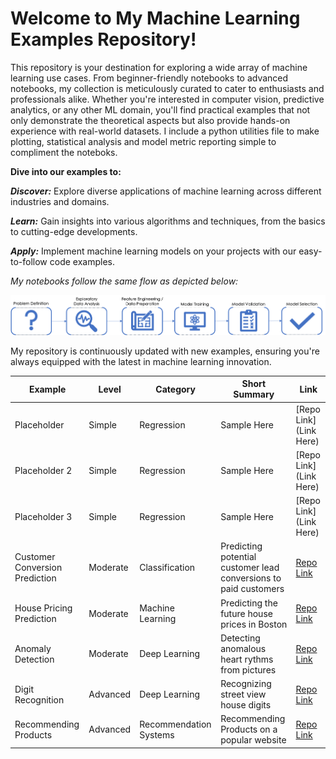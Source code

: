 # **Welcome to My Machine Learning Examples Repository!**

This repository is your destination for exploring a wide array of machine learning use cases. From beginner-friendly notebooks to advanced notebooks, my collection is meticulously curated to cater to enthusiasts and professionals alike. Whether you're interested in computer vision, predictive analytics, or any other ML domain, you'll find practical examples that not only demonstrate the theoretical aspects but also provide hands-on experience with real-world datasets. I include a python utilities file to make plotting, statistical analysis and model metric reporting simple to compliment the noteboks.

**Dive into our examples to:**

***Discover:*** Explore diverse applications of machine learning across different industries and domains.

***Learn:*** Gain insights into various algorithms and techniques, from the basics to cutting-edge developments.

***Apply:*** Implement machine learning models on your projects with our easy-to-follow code examples.

*My notebooks follow the same flow as depicted below:*

![Notebook ML Steps](./images/mlProcess.png "Flow")

My repository is continuously updated with new examples, ensuring you're always equipped with the latest in machine learning innovation. 

| Example | Level | Category | Short Summary | Link |
|---------|-------|----------|---------------|------|
| Placeholder | Simple | Regression | Sample Here | [Repo Link](Link Here)|
| Placeholder 2 | Simple | Regression | Sample Here | [Repo Link](Link Here)|
| Placeholder 3 | Simple | Regression | Sample Here | [Repo Link](Link Here)|
| Customer Conversion Prediction | Moderate| Classification | Predicting potential customer lead conversions to paid customers | [Repo Link](Classification-Customer-Conversion-Prediction) |
| House Pricing Prediction | Moderate | Machine Learning | Predicting the future house prices in Boston | [Repo Link](MachineLearning-Housing-Price-Prediction) |
| Anomaly Detection | Moderate | Deep Learning | Detecting anomalous heart rythms from pictures | [Repo Link](AnomalyDetection-HeartEKG)
| Digit Recognition | Advanced | Deep Learning | Recognizing street view house digits | [Repo Link](DeepLearning-Digit-Recognition)|
| Recommending Products | Advanced | Recommendation Systems | Recommending Products on a popular website | [Repo Link](RecommendationSystems-Products) |

